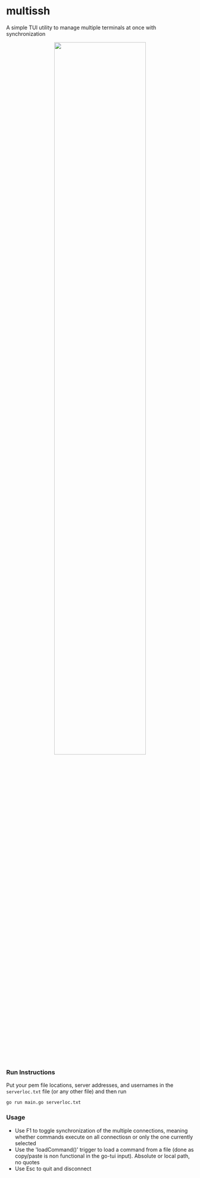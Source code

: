 # multissh
A simple TUI utility to manage multiple terminals at once with synchronization
<div align="center">  
 
<img src="https://github.com/thenick775/multissh/blob/main/graphics/demo.gif" width="70%" >

</div>

### Run Instructions
Put your pem file locations, server addresses, and usernames in the `serverloc.txt` file (or any other file) and then run
```
go run main.go serverloc.txt
```

### Usage
 - Use F1 to toggle synchronization of the multiple connections, meaning whether commands execute on all connectiosn or only the one currently selected
 - Use the 'loadCommand(<filename>)' trigger to load a command from a file (done as copy/paste is non functional in the go-tui input). Absolute or local path, no quotes
 - Use Esc to quit and disconnect
